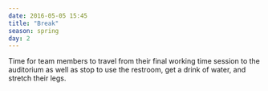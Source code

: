 ```yaml
---
date: 2016-05-05 15:45
title: "Break"
season: spring
day: 2
---
```

Time for team members to travel from their final working time session to the auditorium as well as stop to use the restroom, get a drink of water, and stretch their legs.
